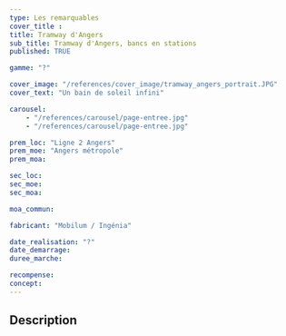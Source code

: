 ```yaml
---
type: Les remarquables
cover_title :
title: Tramway d'Angers
sub_title: Tramway d'Angers, bancs en stations
published: TRUE

gamme: "?"

cover_image: "/references/cover_image/tramway_angers_portrait.JPG"
cover_text: "Un bain de soleil infini"

carousel:
    - "/references/carousel/page-entree.jpg"
    - "/references/carousel/page-entree.jpg"

prem_loc: "Ligne 2 Angers"
prem_moe: "Angers métropole"
prem_moa:

sec_loc:
sec_moe:
sec_moa:

moa_commun:

fabricant: "Mobilum / Ingénia"

date_realisation: "?"
date_demarrage:
duree_marche:

recompense:
concept:
---
```


## Description
